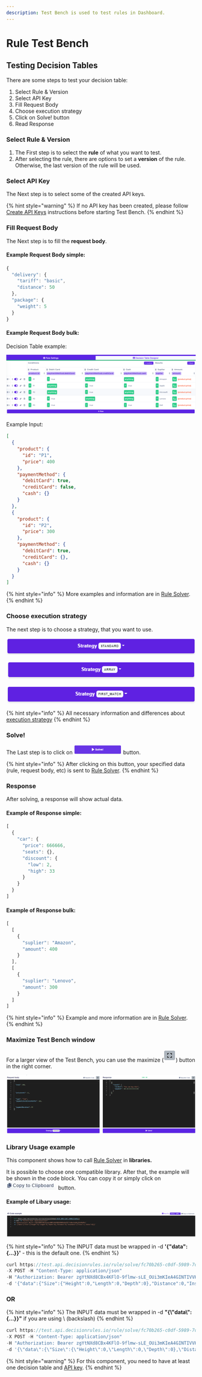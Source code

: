 ```yaml
---
description: Test Bench is used to test rules in Dashboard.
---
```


# Rule Test Bench

## Testing Decision Tables

There are some steps to test your decision table:

1. Select Rule & Version
2. Select API Key
3. Fill Request Body
4. Choose execution strategy
5. Click on Solve! button
6. Read Response

### Select Rule & Version

1. The First step is to select the **rule** of what you want to test.
2. After selecting the rule, there are options to set a **version** of the rule. Otherwise, the last version of the rule will be used.

### Select API Key

The Next step is to select some of the created API keys.

{% hint style="warning" %}
If no API key has been created, please follow[ Create API Keys](../api/api-keys/) instructions before starting Test Bench.
{% endhint %}

### Fill Request Body

The Next step is to fill the **request body**.

#### Example Request Body simple:

```javascript
{
  "delivery": {
    "tariff": "basic",
    "distance": 50
  },
  "package": {
    "weight": 5
  }
}
```

#### Example Request Body bulk:

Decision Table example:

![](<../.gitbook/assets/image (176).png>)

Example Input:

```json
[
  {
    "product": {
      "id": "P1",
      "price": 400
    },
    "paymentMethod": {
      "debitCard": true,
      "creditCard": false,
      "cash": {}
    }
  },
  {
    "product": {
      "id": "P2",
      "price": 300
    },
    "paymentMethod": {
      "debitCard": true,
      "creditCard": {},
      "cash": {}
    }
  }
]
```

{% hint style="info" %}
More examples and information are in [Rule Solver](../api/rule-solver-api.md).
{% endhint %}

### Choose execution strategy

The next step is to choose a strategy, that you want to use.

![](../.gitbook/assets/strategy.PNG)

![](../.gitbook/assets/strategy2.PNG)

![](../.gitbook/assets/strategy3.PNG)

{% hint style="info" %}
All necessary information and differences about [execution strategy](../other/execution-strategy.md)
{% endhint %}

### Solve!

The Last step is to click on ![](../.gitbook/assets/Výstřižek.PNG) button.

{% hint style="info" %}
After clicking on this button, your specified data (rule, request body, etc) is sent to [Rule Solver](../api/rule-solver-api.md).
{% endhint %}

### Response

After solving, a response will show actual data.

#### Example of Response simple:

```javascript
[
  {
    "car": {
      "price": 666666,
      "seats": {},
      "discount": {
        "low": 2,
        "high": 33
      }
    }
  }
]
```

#### Example of Response bulk:

```javascript
[
  [
    {
      "suplier": "Amazon",
      "amount": 400
    }
  ],
  [
    {
      "suplier": "Lenovo",
      "amount": 300
    }
  ]
]
```

{% hint style="info" %}
Example and more information are in [Rule Solver](../api/rule-solver-api.md).
{% endhint %}

### Maximize Test Bench window

For a larger view of the Test Bench, you can use the maximize (![](../.gitbook/assets/max.png)) button in the right corner.

![](../.gitbook/assets/maximalize.PNG)

### Library Usage example

This component shows how to call [Rule Solver](../api/rule-solver-api.md) in **libraries.**

It is possible to choose one compatible library. After that, the example will be shown in the code block. You can copy it or simply click on![](<../.gitbook/assets/screenshoteasy (1) (1).png>) button.

#### **Example of Libary usage:**

![](<../.gitbook/assets/code example.PNG>)

{% hint style="info" %}
The INPUT data must be wrapped in -d **'{"data":{...}}'** - this is the default one.
{% endhint %}

```javascript
curl https://test.api.decisionrules.io/rule/solve/fc70b265-c0df-5989-7dd9-17ed527a15ec/1
-X POST -H "Content-Type: application/json"
-H "Authorization: Bearer zgYtNXd8CBx4KFlO-9flmw-sLE_OUi3mKIeA4GINTIVVHe1GK1CFNTXgV4To-goZ"
-d '{"data":{"Size":{"Height":0,"Length":0,"Depth":0},"Distance":0,"Insurance":{"Class":1,"Value":0}}}'
```

### OR

{% hint style="info" %}
The INPUT data must be wrapped in -d **"{\\"data\\":{...}}"** if you are using \ (backslash)
{% endhint %}

```javascript
curl https://test.api.decisionrules.io/rule/solve/fc70b265-c0df-5989-7dd9-17ed527a15ec/1
-X POST -H "Content-Type: application/json"
-H "Authorization: Bearer zgYtNXd8CBx4KFlO-9flmw-sLE_OUi3mKIeA4GINTIVVHe1GK1CFNTXgV4To-goZ"
-d '{\"data\":{\"Size\":{\"Height\":0,\"Length\":0,\"Depth\":0},\"Distance\":0,\"Insurance\":{\"Class\":1,\"Value\":0}}}'
```

{% hint style="warning" %}
For this component, you need to have at least one decision table and [API key](../api/api-keys/).
{% endhint %}
